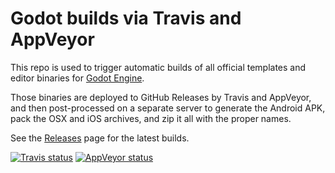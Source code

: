 # Godot builds via Travis and AppVeyor

This repo is used to trigger automatic builds of all official templates
and editor binaries for [Godot Engine](https://godotengine.org).

Those binaries are deployed to GitHub Releases by Travis and AppVeyor,
and then post-processed on a separate server to generate the Android APK,
pack the OSX and iOS archives, and zip it all with the proper names.

See the [Releases](https://github.com/GodotBuilder/godot-builds/releases)
page for the latest builds.

[![Travis status](https://travis-ci.org/GodotBuilder/godot-builds.svg?branch=master)](https://travis-ci.org/GodotBuilder/godot-builds)
[![AppVeyor status](https://ci.appveyor.com/api/projects/status/gld0ahapgjt0vrbg?svg=true)](https://ci.appveyor.com/project/GodotBuilder/godot-builds)
